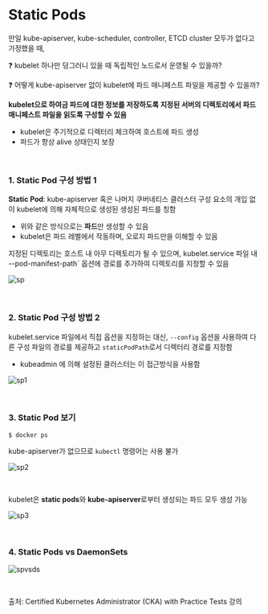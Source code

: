 # Static Pods

만일 kube-apiserver, kube-scheduler, controller, ETCD cluster 모두가 없다고 가정했을 때, 

:question: kubelet 하나만 덩그러니 있을 때 독립적인 노드로서 운영될 수 있을까?

:question: 어떻게 kube-apiserver 없이 kubelet에 파드 매니페스트 파일을 제공할 수 있을까?

**kubelet으로 하여금 파드에 대한 정보를 저장하도록 지정된 서버의 디렉토리에서 파드 매니페스트 파일을 읽도록 구성할 수 있음**

- kubelet은 주기적으로 디렉터리 체크하여 호스트에 파드 생성
- 파드가 항상 alive 상태인지 보장

<br>

### 1. Static Pod 구성 방법 1

**Static Pod**: kube-apiserver 혹은 나머지 쿠버네티스 클러스터 구성 요소의 개입 없이 kubelet에 의해 자체적으로 생성된 생성된 파드를 칭함 

- 위와 같은 방식으로는 **파드**만 생성할 수 있음
- kubelet은 파드 레벨에서 작동하며, 오로지 파드만을 이해할 수 있음 

지정된 디렉토리는 호스트 내 아무 디렉토리가 될 수 있으며, kubelet.service 파일 내  --pod-manifest-path` 옵션에 경로를 추가하여 디렉토리를 지정할 수 있음

![sp](https://github.com/kodekloudhub/certified-kubernetes-administrator-course/raw/master/images/sp.PNG)

<br>

### 2. Static Pod 구성 방법 2

kubelet.service 파일에서 직접 옵션을 지정하는 대신, `--config` 옵션을 사용하여 다른 구성 파일의 경로를 제공하고 `staticPodPath`로서 디렉터리 경로를 지정함

- kubeadmin 에 의해 설정된 클러스터는 이 접근방식을 사용함

![sp1](https://github.com/kodekloudhub/certified-kubernetes-administrator-course/raw/master/images/sp1.PNG)

<br>

### 3. Static Pod 보기

```
$ docker ps
```

kube-apiserver가 없으므로 `kubectl` 명령어는 사용 불가

![sp2](https://github.com/kodekloudhub/certified-kubernetes-administrator-course/raw/master/images/sp2.PNG)

<br>

kubelet은 **static pods**와 **kube-apiserver**로부터 생성되는 파드 모두 생성 가능

![sp3](https://github.com/kodekloudhub/certified-kubernetes-administrator-course/raw/master/images/sp3.PNG)

<br>

### 4. Static Pods vs DaemonSets

![spvsds](https://github.com/kodekloudhub/certified-kubernetes-administrator-course/raw/master/images/spvsds.PNG)

<br>

출처: Certified Kubernetes Administrator (CKA) with Practice Tests 강의